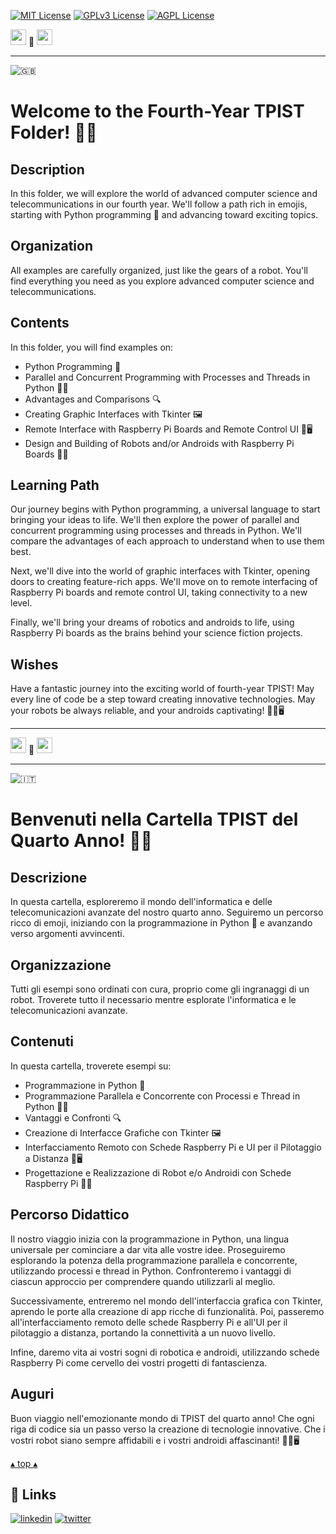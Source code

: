 [![MIT License](https://img.shields.io/badge/License-MIT-green.svg)](https://choosealicense.com/licenses/mit/)
[![GPLv3 License](https://img.shields.io/badge/License-GPL%20v3-yellow.svg)](https://opensource.org/licenses/)
[![AGPL License](https://img.shields.io/badge/license-AGPL-blue.svg)](http://www.gnu.org/licenses/agpl-3.0)

<a name="TOP"></a>

<a href="#IT"><img style="height:25px" src="https://em-content.zobj.net/thumbs/60/whatsapp/352/flag-italy_1f1ee-1f1f9.png" /></a>
🤍
<a href="#EN"><img style="height:25px" src="https://em-content.zobj.net/thumbs/60/whatsapp/352/flag-united-kingdom_1f1ec-1f1e7.png" /></a>

<hr />


![🇬🇧](https://em-content.zobj.net/thumbs/60/whatsapp/352/flag-united-kingdom_1f1ec-1f1e7.png) <a name="EN"></a>
# Welcome to the Fourth-Year TPIST Folder! 🚀🤖

## Description
In this folder, we will explore the world of advanced computer science and telecommunications in our fourth year. We'll follow a path rich in emojis, starting with Python programming 🐍 and advancing toward exciting topics.

## Organization
All examples are carefully organized, just like the gears of a robot. You'll find everything you need as you explore advanced computer science and telecommunications.

## Contents
In this folder, you will find examples on:
- Python Programming 🐍
- Parallel and Concurrent Programming with Processes and Threads in Python 🔄🚀
- Advantages and Comparisons 🔍
- Creating Graphic Interfaces with Tkinter 🖼️
- Remote Interface with Raspberry Pi Boards and Remote Control UI 📲🖥️
- Design and Building of Robots and/or Androids with Raspberry Pi Boards 🤖🤳

## Learning Path
Our journey begins with Python programming, a universal language to start bringing your ideas to life. We'll then explore the power of parallel and concurrent programming using processes and threads in Python. We'll compare the advantages of each approach to understand when to use them best.

Next, we'll dive into the world of graphic interfaces with Tkinter, opening doors to creating feature-rich apps. We'll move on to remote interfacing of Raspberry Pi boards and remote control UI, taking connectivity to a new level.

Finally, we'll bring your dreams of robotics and androids to life, using Raspberry Pi boards as the brains behind your science fiction projects.

## Wishes
Have a fantastic journey into the exciting world of fourth-year TPIST! May every line of code be a step toward creating innovative technologies. May your robots be always reliable, and your androids captivating! 🚀🤖🖥️


<hr/>

<a href="#IT"><img style="height:25px" src="https://em-content.zobj.net/thumbs/60/whatsapp/352/flag-italy_1f1ee-1f1f9.png" /></a> 🤍 <a href="#EN"><img style="height:25px" src="https://em-content.zobj.net/thumbs/60/whatsapp/352/flag-united-kingdom_1f1ec-1f1e7.png" /></a>

<hr />


![🇮🇹](https://em-content.zobj.net/thumbs/60/whatsapp/352/flag-italy_1f1ee-1f1f9.png) <a name="IT"></A>
# Benvenuti nella Cartella TPIST del Quarto Anno! 🚀🤖

## Descrizione
In questa cartella, esploreremo il mondo dell'informatica e delle telecomunicazioni avanzate del nostro quarto anno. Seguiremo un percorso ricco di emoji, iniziando con la programmazione in Python 🐍 e avanzando verso argomenti avvincenti.

## Organizzazione
Tutti gli esempi sono ordinati con cura, proprio come gli ingranaggi di un robot. Troverete tutto il necessario mentre esplorate l'informatica e le telecomunicazioni avanzate.

## Contenuti
In questa cartella, troverete esempi su:
- Programmazione in Python 🐍
- Programmazione Parallela e Concorrente con Processi e Thread in Python 🔄🚀
- Vantaggi e Confronti 🔍
- Creazione di Interfacce Grafiche con Tkinter 🖼️
- Interfacciamento Remoto con Schede Raspberry Pi e UI per il Pilotaggio a Distanza 📲🖥️
- Progettazione e Realizzazione di Robot e/o Androidi con Schede Raspberry Pi 🤖🤳

## Percorso Didattico
Il nostro viaggio inizia con la programmazione in Python, una lingua universale per cominciare a dar vita alle vostre idee. Proseguiremo esplorando la potenza della programmazione parallela e concorrente, utilizzando processi e thread in Python. Confronteremo i vantaggi di ciascun approccio per comprendere quando utilizzarli al meglio.

Successivamente, entreremo nel mondo dell'interfaccia grafica con Tkinter, aprendo le porte alla creazione di app ricche di funzionalità. Poi, passeremo all'interfacciamento remoto delle schede Raspberry Pi e all'UI per il pilotaggio a distanza, portando la connettività a un nuovo livello.

Infine, daremo vita ai vostri sogni di robotica e androidi, utilizzando schede Raspberry Pi come cervello dei vostri progetti di fantascienza.

## Auguri
Buon viaggio nell'emozionante mondo di TPIST del quarto anno! Che ogni riga di codice sia un passo verso la creazione di tecnologie innovative. Che i vostri robot siano sempre affidabili e i vostri androidi affascinanti! 🚀🤖🖥️


<a href="#TOP">&utrif; top &utrif;</a>

## 🔗 Links
[![linkedin](https://img.shields.io/badge/linkedin-0A66C2?style=for-the-badge&logo=linkedin&logoColor=white)](https://www.linkedin.com/in/biagio-rosario-greco-77145774/)
[![twitter](https://img.shields.io/badge/twitter-1DA1F2?style=for-the-badge&logo=twitter&logoColor=white)](https://twitter.com/birg_81)

